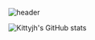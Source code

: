 ![header](https://capsule-render.vercel.app/api?type=waving&color=gradient&customColorList=ff1493,ff69b4,ffb6c1&text=Welcome%20to%20Juhee's%20GitHub%20👋&animation=twinkling&fontSize=35&fontAlignY=40&fontAlign=70&height=250)


![Kittyjh's GitHub stats](https://github-readme-stats.vercel.app/api?username=kittyjh19&show_icons=true&bg_color=ffffff&title_color=ff1493&text_color=ff69b4&icon_color=ff69b4)






